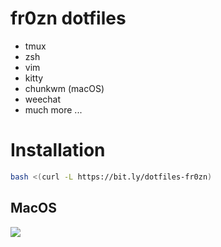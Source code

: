 # fr0zn dotfiles

* tmux
* zsh
* vim
* kitty
* chunkwm (macOS)
* weechat
* much more ...

# Installation

```bash
bash <(curl -L https://bit.ly/dotfiles-fr0zn)
```

## MacOS

![](https://i.imgur.com/auIhQvv.jpg)

